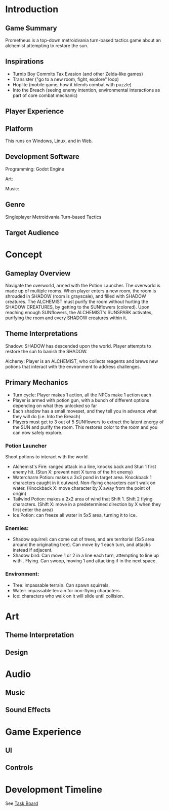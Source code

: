 # Introduction
## Game Summary
Prometheus is a top-down metroidvania turn-based tactics game about an alchemist attempting to restore the sun.

## Inspirations
* Turnip Boy Commits Tax Evasion (and other Zelda-like games)
* Transister ("go to a new room, fight, explore" loop)
* Hoplite (mobile game, how it blends combat with puzzle)
* Into the Breach (seeing enemy intention, environmental interactions as part of core combat mechanic)

## Player Experience

## Platform
This runs on Windows, Linux, and in Web.

## Development Software
Programming: Godot Engine

Art: 

Music: 

## Genre
Singleplayer Metroidvania Turn-based Tactics

## Target Audience


# Concept
## Gameplay Overview
Navigate the overworld, armed with the Potion Launcher.
The overworld is made up of multiple rooms. When player enters a new room, the room is shrouded in SHADOW (room is grayscale), and filled with SHADOW creatures.
The ALCHEMIST must purify the room without hurting the SHADOW CREATURES, by getting to the SUNflowers (colored).
Upon reaching enough SUNflowers, the ALCHEMIST's SUNSPARK activates, purifying the room and every SHADOW creatures within it.

## Theme Interpretations
Shadow: SHADOW has descended upon the world. Player attempts to restore the sun to banish the SHADOW.

Alchemy: Player is an ALCHEMIST, who collects reagents and brews new potions that interact with the environment to address challenges. 

## Primary Mechanics
* Turn cycle: Player makes 1 action, all the NPCs make 1 action each
* Player is armed with potion gun, with a bunch of different options depending on what they unlocked so far
* Each shadow has a small moveset, and they tell you in advance what they will do (i.e. Into the Breach)
* Players must get to 3 out of 5 SUNflowers to extract the latent energy of the SUN and purify the room. This restores color to the room and you can now safely explore.

### Potion Launcher
Shoot potions to interact with the world.
* Alchemist's Fire: ranged attack in a line, knocks back and Stun 1 first enemy hit. (Stun X: prevent next X turns of the hit enemy)
* Watercharm Potion: makes a 3x3 pond in target area. Knockback 1 characters caught in it outward. Non-flying characters can't walk on water. (Knockback X: move character by X away from the point of origin)
* Tailwind Potion: makes a 2x2 area of wind that Shift 1. Shift 2 flying characters. (Shift X: move in a predetermined direction by X when they first enter the area)
* Ice Potion: can freeze all water in 5x5 area, turning it to Ice.

### Enemies:
* Shadow squirrel: can come out of trees, and are territorial (5x5 area around the originating tree). Can move by 1 each turn, and attacks instead if adjacent.
* Shadow bird: Can move 1 or 2 in a line each turn, attempting to line up with . Flying. Can swoop, moving 1 and attacking if in the next space.

### Environment:
* Tree: impassable terrain. Can spawn squirrels.
* Water: impassable terrain for non-flying characters.
* Ice: characters who walk on it will slide until collision.

# Art

## Theme Interpretation

## Design

# Audio

## Music

## Sound Effects

# Game Experience

## UI

## Controls

# Development Timeline
See [Task Board](https://github.com/orgs/BurntToaster-Pirate15/projects/1)
